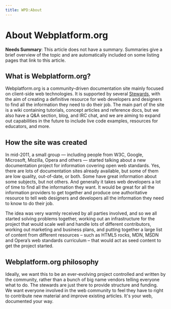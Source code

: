 ```yaml
---
title: WPD:About
---
```

<h1><span class="mw-headline" id="About_Webplatform.org">About Webplatform.org</span></h1>
<div class="editors-only">
<p><b>Needs Summary</b>:   This article does not have a summary. Summaries give a brief overview of the topic and are automatically included on some listing pages that link to this article. 
</p>
</div>
<h2><span class="mw-headline" id="What_is_Webplatform.org.3F">What is Webplatform.org?</span></h2>
<p>Webplatform.org is a community-driven documentation site mainly focused on client-side web technologies. It is supported by several <a rel="nofollow" class="external text" href="http://www.webplatform.org/stewards/">Stewards</a>, with the aim of creating a definitive resource for web developers and designers to find all the information they need to do their job. The main part of the site is a wiki containing tutorials, concept articles and reference docs, but we also have a Q&amp;A section, blog, and IRC chat, and we are aiming to expand out capabilities in the future to include live code examples, resources for educators, and more.
</p>
<h2><span class="mw-headline" id="How_the_site_was_created">How the site was created</span></h2>
<p>In mid-2011, a small group — including people from W3C, Google, Microsoft, Mozilla, Opera and others — started talking about a new documentation project for information covering open web standards. Yes, there are lots of documentation sites already available, but some of them are low quality, out-of-date, or both. Some have great information about some subjects, but not others. And generally it takes web developers a lot of time to find all the information they want. It would be great for all the information providers to get together and produce one authoritative resource to tell web designers and developers all the information they need to know to do their job.
</p><p>The idea was very warmly received by all parties involved, and so we all started solving problems together, working out an infrastructure for the project that would scale well and handle lots of different contributors, working out marketing and business plans, and putting together a large list of content from different resources – such as HTML5 rocks, MDN, MSDN and Opera’s web standards curriculum – that would act as seed content to get the project started.
</p>
<h2><span class="mw-headline" id="Webplatform.org_philosophy">Webplatform.org philosophy</span></h2>
<p>Ideally, we want this to be an ever-evolving project controlled and written by the community, rather than a bunch of big name vendors telling everyone what to do. The stewards are just there to provide structure and funding. We want everyone involved in the web community to feel they have to right to contribute new material and improve existing articles. It's your web, documented your way.
</p><p><br />
</p><p><br />
</p>
<div class="attribution">
<p><br />
</p><p><br />
</p>
</div>

<!-- 
NewPP limit report
CPU time usage: 0.059 seconds
Real time usage: 0.075 seconds
Preprocessor visited node count: 119/1000000
Preprocessor generated node count: 933/1000000
Post‐expand include size: 1026/2097152 bytes
Template argument size: 247/2097152 bytes
Highest expansion depth: 7/40
Expensive parser function count: 0/100
-->

<!-- 
Transclusion expansion time report (%,ms,calls,template)
100.00%   60.142      1 - -total
 26.70%   16.060      1 - Template:Summary_Section
 22.05%   13.263      1 - Template:Page_Title
 16.79%   10.100      1 - Template:Flags
 13.54%    8.145      1 - Template:External_Attribution
 13.25%    7.966      1 - Template:Editorial/Needs_Summary
  8.11%    4.875      1 - Template:Editorial
  6.96%    4.187      1 - Template:Notes_Section
  5.88%    3.537      1 - Template:Topics
  4.30%    2.588      1 - Template:Basic_Page
-->

<!-- Saved in parser cache with key wpwiki:pcache:idhash:6791-0!*!*!!*!*!*!esi=1 and timestamp 20150731111746 and revision id 19461
 -->
